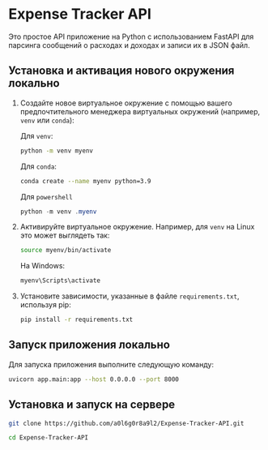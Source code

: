 # Expense Tracker API

Это простое API приложение на Python с использованием FastAPI для парсинга сообщений о расходах и доходах и записи их в JSON файл.

## Установка и активация нового окружения локально

1. Создайте новое виртуальное окружение с помощью вашего предпочтительного менеджера виртуальных окружений (например, `venv` или `conda`):

    Для `venv`:

    ```bash
    python -m venv myenv
    ```

    Для `conda`:

    ```bash
    conda create --name myenv python=3.9
    ```

    Для `powershell`

    ```powershell
    python -m venv .myenv
    ```

2. Активируйте виртуальное окружение. Например, для `venv` на Linux это может выглядеть так:

    ```bash
    source myenv/bin/activate
    ```

   На Windows:

    ```bash
    myenv\Scripts\activate
    ```

3. Установите зависимости, указанные в файле `requirements.txt`, используя pip:

    ```bash
    pip install -r requirements.txt
    ```

## Запуск приложения локально

Для запуска приложения выполните следующую команду:

```bash
uvicorn app.main:app --host 0.0.0.0 --port 8000
```


## Установка и запуск на сервере 

```bash
git clone https://github.com/a0l6g0r8a9l2/Expense-Tracker-API.git
```

```bash
cd Expense-Tracker-API
```